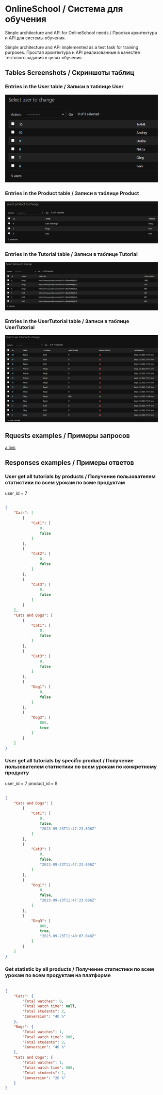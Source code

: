 # OnlineSchool / Система для обучения
Simple architecture and API for OnlineSchool needs / Простая архитектура и API для системы обучения.

Simple architecture and API implemented as a test task for training purposes.
Простая архитектура и API реализованные в качестве тестового задания в целях обучения.


## Tables Screenshots / Скриншоты таблиц

### Entries in the User table / Записи в таблице User

![alt text](https://github.com/Bow0Tie/OnlineSchool/blob/main/examples/users_table.png?raw=true)

### Entries in the Product table / Записи в таблице Product

![alt text](https://github.com/Bow0Tie/OnlineSchool/blob/main/examples/products_table.png?raw=true)

### Entries in the Tutorial table / Записи в таблице Tutorial

![alt text](https://github.com/Bow0Tie/OnlineSchool/blob/main/examples/Tutorials_table.png?raw=true)

### Entries in the UserTutorial table / Записи в таблице UserTutorial

![alt text](https://github.com/Bow0Tie/OnlineSchool/blob/main/examples/UserTutorials_table.png?raw=true)

## Rquests examples / Примеры запросов

[a link](https://github.com/Bow0Tie/OnlineSchool/blob/main/examples/all%20requests%20collection.json)

## Responses examples / Примеры ответов

### User get all tutorials by products / Получение пользователем статистики по всем урокам по всме продуктам

user_id = 7

```json

{
    "Cats": [
        {
            "Cat1": [
                0,
                false
            ]
        },
        {
            "Cat2": [
                0,
                false
            ]
        },
        {
            "Cat3": [
                0,
                false
            ]
        }
    ],
    "Cats and Dogs": [
        {
            "Cat1": [
                0,
                false
            ]
        },
        {
            "Cat3": [
                0,
                false
            ]
        },
        {
            "Dog1": [
                0,
                false
            ]
        },
        {
            "Dog3": [
                800,
                true
            ]
        }
    ]
}

```

### User get all tutorials by specific product / Получение пользователем статистики по всем урокам по конкретному продукту

user_id = 7
product_id = 8

```json

{
    "Cats and Dogs": [
        {
            "Cat1": [
                0,
                false,
                "2023-09-23T11:47:23.696Z"
            ]
        },
        {
            "Cat3": [
                0,
                false,
                "2023-09-23T11:47:23.696Z"
            ]
        },
        {
            "Dog1": [
                0,
                false,
                "2023-09-23T11:47:23.696Z"
            ]
        },
        {
            "Dog3": [
                800,
                true,
                "2023-09-23T11:48:07.048Z"
            ]
        }
    ]
}

```

### Get statistic by all products / Получение статистики по всем урокам по всем продуктам на платформе

```json

{
    "Cats": {
        "Total watches": 0,
        "Total watch time": null,
        "Total students": 2,
        "Conversion": "40 %"
    },
    "Dogs": {
        "Total watches": 1,
        "Total watch time": 800,
        "Total students": 2,
        "Conversion": "40 %"
    },
    "Cats and Dogs": {
        "Total watches": 1,
        "Total watch time": 800,
        "Total students": 1,
        "Conversion": "20 %"
    }
}

```
